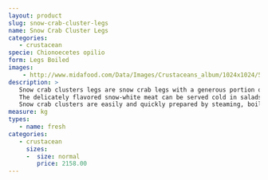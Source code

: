 ```yaml
---
layout: product
slug: snow-crab-cluster-legs
name: Snow Crab Cluster Legs
categories:
   - crustacean
specie: Chionoecetes opilio
form: Legs Boiled
images:
    - http://www.midafood.com/Data/Images/Crustaceans_album/1024x1024/54acdd936f14b293.jpg
description: >
   Snow crab clusters legs are snow crab legs with a generous portion of the body attached.
   The delicately flavored snow-white meat can be served cold in salads, dips, stuffing, or spreads, or hot in soup, canapés, omelettes, soufflés, and pasta sauces.
   Snow crab clusters are easily and quickly prepared by steaming, boiling or baking.
measure: kg
types:
   - name: fresh
categories:
   - crustacean
     sizes:
     -  size: normal
        price: 2158.00
---
```

